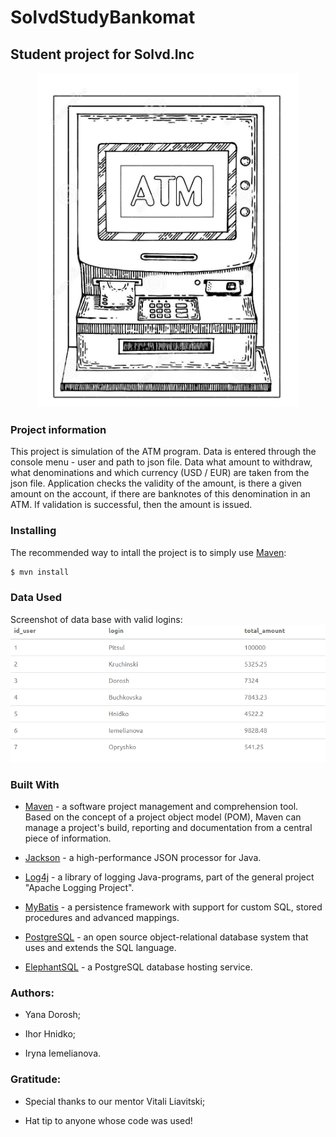 # SolvdStudyBankomat

## Student  project for Solvd.Inc

<div style="text-align:center"><img src="https://github.com/Iemelianova/Stuff/raw/master/ATM.png" />
</div>


### Project information

This project is simulation of the ATM program. Data is entered through the console menu - user and path
to json file. Data what amount to withdraw, what denominations
and which currency (USD / EUR) are taken from the json file. Application
checks the validity of the amount, is there a given amount on the account, if
there are banknotes of this denomination in an ATM. If validation is successful, then the amount is issued.

### Installing
The recommended way to intall the project is to simply use [Maven](https://maven.apache.org/):

```sh
$ mvn install
```
### Data Used

Screenshot of data base with valid logins:
![Screenshot](https://github.com/Iemelianova/Stuff/raw/master/inputlogins.png)

### Built With

* [Maven](https://maven.apache.org/) - a software project management and comprehension tool. Based on the concept of a project object model (POM), Maven can manage a project's build, reporting and documentation from a central piece of information.

* [Jackson](https://github.com/FasterXML/jackson/) - a high-performance JSON processor for Java.

* [Log4j](https://logging.apache.org/log4j/2.x/) - a library of logging Java-programs, part of the general project "Apache Logging Project".

* [MyBatis](https://mybatis.org/mybatis-3/) - a persistence framework with support for custom SQL, stored procedures and advanced mappings. 

* [PostgreSQL](https://www.postgresql.org/about/) - an open source object-relational database system that uses and extends the SQL language.

* [ElephantSQL](https://www.elephantsql.com/) - a PostgreSQL database hosting service.

### Authors:

- Yana Dorosh;

- Ihor Hnidko;

- Iryna Iemelianova.

### Gratitude:

- Special thanks to our mentor Vitali Liavitski;

- Hat tip to anyone whose code was used!
